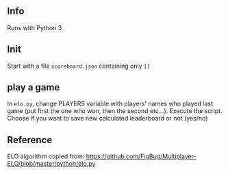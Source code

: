 ## Info
Runs with Python 3

## Init
Start with a file `scoreboard.json` containing only `[]`

## play a game
In `elo.py`, change PLAYERS variable with players' names who played last game (put first the one who won, then the second etc...).
Execute the script.
Choose if you want to save new calculated leaderboard or not (yes/no)

## Reference
ELO algorithm copied from: https://github.com/FigBug/Multiplayer-ELO/blob/master/python/elo.py
